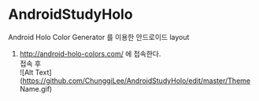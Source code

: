 # AndroidStudyHolo

Android Holo Color Generator 를 이용한 안드로이드 layout

1. http://android-holo-colors.com/ 에 접속한다. </br>
접속 후 </br>
![Alt Text](https://github.com/ChunggiLee/AndroidStudyHolo/edit/master/Theme Name.gif)
